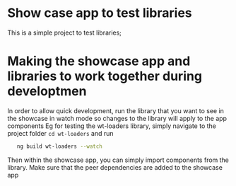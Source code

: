 # Show case app to test libraries
This is a simple project to test libraries;

# Making the showcase app and libraries to work together during developtmen
In order to allow quick development, run the library that you want to see in the showcase in watch mode so changes to the library will apply to the app components
Eg for testing the wt-loaders library, simply navigate to the project folder `cd wt-loaders` and run
```bash
   ng build wt-loaders --watch
``````

Then within the showcase app, you can simply import components from the library. Make sure that the peer dependencies are added to the showcase app
